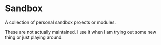 # Sandbox
A collection of personal sandbox projects or modules.

These are not actually maintained. I use it when I am trying out some new thing or just playing around.
